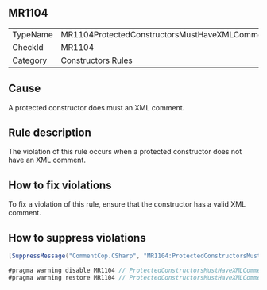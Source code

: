 ## MR1104

<table>
<tr>
  <td>TypeName</td>
  <td>MR1104ProtectedConstructorsMustHaveXMLComment</td>
</tr>
<tr>
  <td>CheckId</td>
  <td>MR1104</td>
</tr>
<tr>
  <td>Category</td>
  <td>Constructors Rules</td>
</tr>
</table>

## Cause

A protected constructor does must an XML comment.

## Rule description

The violation of this rule occurs when a protected constructor does not have an XML comment.

## How to fix violations

To fix a violation of this rule, ensure that the constructor has a valid XML comment.

## How to suppress violations

```csharp
[SuppressMessage("CommentCop.CSharp", "MR1104:ProtectedConstructorsMustHaveXMLComment", Justification = "Reviewed.")]
```

```csharp
#pragma warning disable MR1104 // ProtectedConstructorsMustHaveXMLComment
#pragma warning restore MR1104 // ProtectedConstructorsMustHaveXMLComment
```